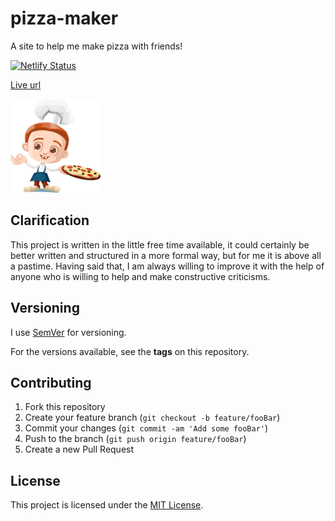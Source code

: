 # pizza-maker

A site to help me make pizza with friends!

[![Netlify Status](https://api.netlify.com/api/v1/badges/ac5502c3-91a6-430a-a788-83f5294385f3/deploy-status)](https://app.netlify.com/sites/home-pizza-maker/deploys)

<a href="https://home-pizza-maker.netlify.app" target="_blank">Live url</a>

<img alt="Logo" src="./src/assets/logo.png" height="150" />

## Clarification

This project is written in the little free time available, it could certainly be better written and structured in a more formal way, but for me it is above all a pastime.
Having said that, I am always willing to improve it with the help of anyone who is willing to help and make constructive criticisms.

## Versioning

I use [SemVer](http://semver.org) for versioning. 

For the versions available, see the **tags** on this repository.

## Contributing

1. Fork this repository
2. Create your feature branch (`git checkout -b feature/fooBar`)
3. Commit your changes (`git commit -am 'Add some fooBar'`)
4. Push to the branch (`git push origin feature/fooBar`)
5. Create a new Pull Request

## License

This project is licensed under the [MIT License](https://opensource.org/licenses/mit-license.php).
